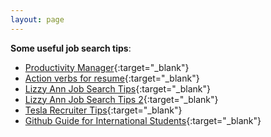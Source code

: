 ```yaml
---
layout: page
---
```

**Some useful job search tips**:
* [Productivity Manager](https://clockify.me/tracker){:target="_blank"}
* [Action verbs for resume](https://www.themuse.com/advice/185-powerful-verbs-that-will-make-your-resume-awesome){:target="_blank"}
* [Lizzy Ann Job Search Tips](https://drive.google.com/file/d/1oP634FRjQGeuGM9XLeC0YUwgOysbKQc8/view){:target="_blank"}
* [Lizzy Ann Job Search Tips 2](https://drive.google.com/file/d/10b9NZDhPbUOW_C7108IKe9ev6Ed2UG7F/view){:target="_blank"}
* [Tesla Recruiter Tips](https://docs.google.com/document/u/1/d/e/2PACX-1vQpvbP8lzPvZrNvrX58UlacpQiLgh1fBQYfOS2pEJZvp-zOb9uKQJYKSsDQ6mJWoPf3H09OmdrLDcaK/pub){:target="_blank"}
* [Github Guide for International Students](https://github.com/Effective-Immediately/effective-immediately#us-work-visas){:target="_blank"}
